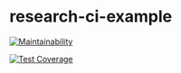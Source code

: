 # research-ci-example

[![Maintainability](https://api.codeclimate.com/v1/badges/e692985fb6a7d52fe41b/maintainability)](https://codeclimate.com/github/supil9545/research-ci-example/maintainability)

[![Test Coverage](https://api.codeclimate.com/v1/badges/e692985fb6a7d52fe41b/test_coverage)](https://codeclimate.com/github/supil9545/research-ci-example/test_coverage)